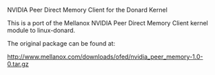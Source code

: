 NVIDIA Peer Direct Memory Client for the Donard Kernel

This is a port of the Mellanox NVIDIA Peer Direct Memory Client kernel
module to linux-donard. 

The original package can be found at:

http://www.mellanox.com/downloads/ofed/nvidia_peer_memory-1.0-0.tar.gz
